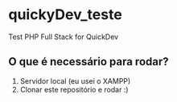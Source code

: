# quickyDev_teste
 Test PHP Full Stack for QuickDev

## O que é necessário para rodar?
<ol>
 <li>Servidor local (eu usei o XAMPP)</li>
 <li>Clonar este repositório e rodar :) </li>
</ol>
